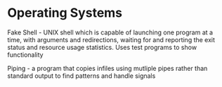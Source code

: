 # Operating Systems

Fake Shell - UNIX shell which is capable of launching one program at a time, with arguments and redirections, waiting for and reporting the exit status 
and resource usage statistics. Uses test programs to show functionality

Piping -  a program that copies infiles using mutliple pipes rather than standard output to find patterns and handle signals
